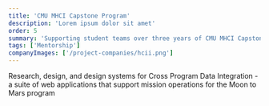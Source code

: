 ```yaml
---
title: 'CMU MHCI Capstone Program'
description: 'Lorem ipsum dolor sit amet'
order: 5
summary: 'Supporting student teams over three years of CMU MHCI Capstone projects as they explore human centered design for future NASA missions'
tags: ['Mentorship']
companyImages: ['/project-companies/hcii.png']
---
```


Research, design, and design systems for Cross Program Data Integration - a suite of web applications that support mission operations for the Moon to Mars program